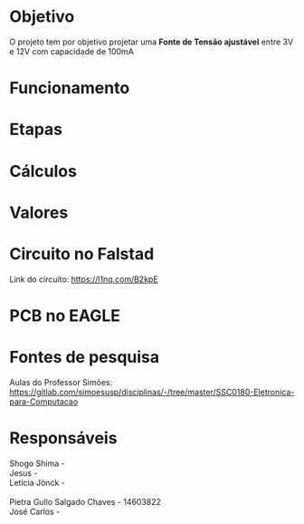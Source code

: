 # Objetivo

O projeto tem por objetivo projetar uma **Fonte de Tensão ajustável** entre 3V e 12V com capacidade de 100mA <br> 

# Funcionamento 

# Etapas 

# Cálculos 

# Valores 

# Circuito no Falstad 

Link do circuito: https://l1nq.com/B2kpE <br> 

# PCB no EAGLE

# Fontes de pesquisa 

Aulas do Professor Simões: https://gitlab.com/simoesusp/disciplinas/-/tree/master/SSC0180-Eletronica-para-Computacao

# Responsáveis 

Shogo Shima -  <br>
Jesus - <br>
Letícia Jönck - <br>  
Pietra Gullo Salgado Chaves - 14603822 <br>
José Carlos - <br>
